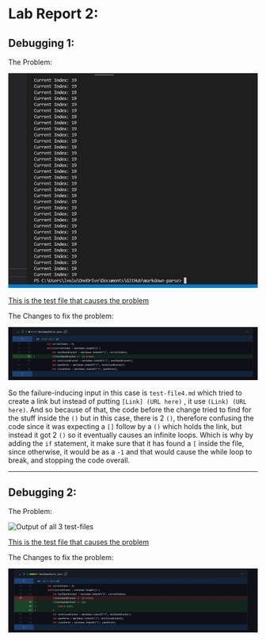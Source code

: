 # Lab Report 2:

## Debugging 1:

The Problem:

![Output of test-file 4](https://raw.githubusercontent.com/lvuluong/cse15l-lab-reports/main/PicsForLab2/t4.JPG)

[This is the test file that causes the problem](https://github.com/lvuluong/markdown-parse/blob/main/test-file4.md)

The Changes to fix the problem:

![Code Changes 1](https://raw.githubusercontent.com/lvuluong/cse15l-lab-reports/main/PicsForLab2/l1.JPG)

So the failure-inducing input in this case is `test-file4.md` which tried to create a link but instead of putting `[Link] (URL here)` , it use `(Link) (URL here)`. And so because of that, the code before the change tried to find for the stuff inside the `()` but in this case, there is 2 `()`, therefore confusing the code since it was expecting a `[]` follow by a `()` which holds the link, but instead it got 2 `()` so it eventually causes an infinite loops. Which is why by adding the `if` statement, it make sure that it has found a `[` inside the file, since otherwise, it would be as a `-1` and that would cause the while loop to break, and stopping the code overall.

---

## Debugging 2:

The Problem:

![Output of all 3 test-files]()

[This is the test file that causes the problem](https://github.com/lvuluong/markdown-parse/blob/main/test-file4.md)

The Changes to fix the problem:

![Code Changes 2](https://raw.githubusercontent.com/lvuluong/cse15l-lab-reports/main/PicsForLab2/l2.JPG)






